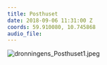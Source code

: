 ```yaml
---
title: Posthuset
date: 2018-09-06 11:31:00 Z
coords: 59.910080, 10.745868
audio_file: 
---
```


![dronningens_Posthuset1.jpeg](/uploads/dronningens_Posthuset1.jpeg)